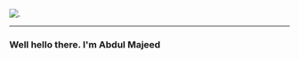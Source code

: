 ![.](https://res.cloudinary.com/dxpukw2x1/image/upload/v1622909349/_LinkedIn_Banner_1_qjozj7.png)
___
### Well hello there. I'm Abdul Majeed
#
